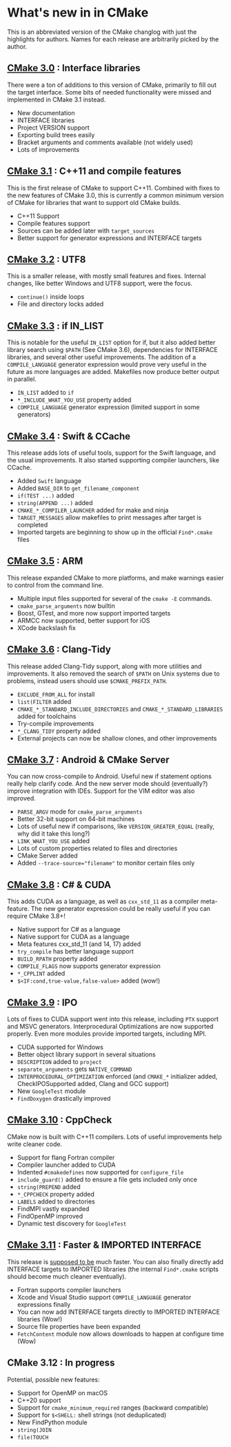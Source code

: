 # What's new in in CMake


This is an abbreviated version of the CMake changlog with just the highlights for authors. Names for each release are arbitrarily picked by the author.

## [CMake 3.0] : Interface libraries

There were a ton of additions to this version of CMake, primarily to fill out the target interface. Some bits of needed functionality were missed and implemented in CMake 3.1 instead.

* New documentation
* INTERFACE libraries
* Project VERSION support
* Exporting build trees easily
* Bracket arguments and comments available (not widely used)
* Lots of improvements

## [CMake 3.1] : C++11 and compile features

This is the first release of CMake to support C++11. Combined with fixes to the new features of CMake 3.0, this is currently a common minimum version of CMake for libraries that want to support old CMake builds.

* C++11 Support
* Compile features support
* Sources can be added later with `target_sources`
* Better support for generator expressions and INTERFACE targets

## [CMake 3.2] : UTF8

This is a smaller release, with mostly small features and fixes. Internal changes, like better Windows and UTF8 support, were the focus.

* `continue()` inside loops
* File and directory locks added

## [CMake 3.3] : if IN_LIST

This is notable for the useful `IN_LIST` option for if, but it also added better library search using `$PATH` (See CMake 3.6), dependencies for INTERFACE libraries, and several other useful improvements. The addition of a `COMPILE_LANGUAGE` generator expression would prove very useful in the future as more languages are added. Makefiles now produce better output in parallel.

* `IN_LIST` added to `if`
* `*_INCLUDE_WHAT_YOU_USE` property added
* `COMPILE_LANGUAGE` generator expression (limited support in some generators)

## [CMake 3.4] : Swift & CCache

This release adds lots of useful tools, support for the Swift language, and the usual improvements. It also started supporting compiler launchers, like CCache.

* Added `Swift` language
* Added `BASE_DIR` to `get_filename_component`
* `if(TEST ...)` added
* `string(APPEND ...)` added
* `CMAKE_*_COMPILER_LAUNCHER` added for make and ninja
* `TARGET_MESSAGES` allow makefiles to print messages after target is completed
* Imported targets are beginning to show up in the official `Find*.cmake` files

## [CMake 3.5] : ARM

This release expanded CMake to more platforms, and make warnings easier to control from the command line.

* Multiple input files supported for several of the `cmake -E` commands.
* `cmake_parse_arguments` now builtin
* Boost, GTest, and more now support imported targets
* ARMCC now supported, better support for iOS
* XCode backslash fix

## [CMake 3.6] : Clang-Tidy

This release added Clang-Tidy support, along with more utilities and improvements. It also removed the search of `$PATH` on Unix systems due to problems, instead users should use `$CMAKE_PREFIX_PATH`.

* `EXCLUDE_FROM_ALL` for install
* `list(FILTER` added
* `CMAKE_*_STANDARD_INCLUDE_DIRECTORIES` and `CMAKE_*_STANDARD_LIBRARIES` added for toolchains
* Try-compile improvements
* `*_CLANG_TIDY` property added
* External projects can now be shallow clones, and other improvements


## [CMake 3.7] : Android & CMake Server 

You can now cross-compile to Android. Useful new if statement options really help clarify code. And the new server mode should (eventually?) improve integration with IDEs. Support for the VIM editor was also improved.

* `PARSE_ARGV` mode for `cmake_parse_arguments`
* Better 32-bit support on 64-bit machines
* Lots of useful new if comparisons, like `VERSION_GREATER_EQUAL` (really, why did it take this long?)
* `LINK_WHAT_YOU_USE` added
* Lots of custom properties related to files and directories
* CMake Server added
* Added `--trace-source="filename"` to monitor certain files only


## [CMake 3.8] : C# & CUDA

This adds CUDA as a language, as well as `cxx_std_11` as a compiler meta-feature. The new generator expression could be really useful if you can require CMake 3.8+! 

* Native support for C# as a language
* Native support for CUDA as a language
* Meta features cxx_std_11 (and 14, 17) added
* `try_compile` has better language support
* `BUILD_RPATH` property added
* `COMPILE_FLAGS` now supports generator expression
* `*_CPPLINT` added
* `$<IF:cond,true-value,false-value>` added (wow!)

## [CMake 3.9] : IPO

Lots of fixes to CUDA support went into this release, including `PTX` support and MSVC generators. Interprocedural Optimizations are now supported properly.
Even more modules provide imported targets, including MPI.

* CUDA supported for Windows
* Better object library support in several situations
* `DESCRIPTION` added to `project`
* `separate_arguments` gets `NATIVE_COMMAND`
* `INTERPROCEDURAL_OPTIMIZATION` enforced (and `CMAKE_*` initializer added, CheckIPOSupported added, Clang and GCC support)
* New `GoogleTest` module
* `FindDoxygen` drastically improved


## [CMake 3.10] : CppCheck

CMake now is built with C++11 compilers. Lots of useful improvements help write cleaner code.

* Support for flang Fortran compiler
* Compiler launcher added to CUDA
* Indented `#cmakedefines` now supported for `configure_file`
* `include_guard()` added to ensure a file gets included only once
* `string(PREPEND` added
* `*_CPPCHECK` property added
* `LABELS` added to directories
* FindMPI vastly expanded
* FindOpenMP improved
* Dynamic test discovery for `GoogleTest`

## [CMake 3.11] : Faster & IMPORTED INTERFACE

This release is [supposed to be][fastercmake] much faster. You can also finally directly add INTERFACE targets
to IMPORTED libraries (the internal `Find*.cmake` scripts should become much cleaner eventually).

* Fortran supports compiler launchers
* Xcode and Visual Studio support `COMPILE_LANGUAGE` generator expressions finally
* You can now add INTERFACE targets directly to IMPORTED INTERFACE libraries (Wow!)
* Source file properties have been expanded
* `FetchContent` module now allows downloads to happen at configure time (Wow)

## CMake 3.12 : In progress

Potential, possible new features:

* Support for OpenMP on macOS
* C++20 support
* Support for `cmake_minimum_required` ranges (backward compatible)
* Support for `$<SHELL:` shell strings (not deduplicated)
* New FindPython module
* `string(JOIN`
* `file(TOUCH`


[Releases]: https://cmake.org/cmake/help/latest/release/index.html
[CMake 3.0]: https://cmake.org/cmake/help/latest/release/3.0.html 
[CMake 3.1]: https://cmake.org/cmake/help/latest/release/3.1.html 
[CMake 3.2]: https://cmake.org/cmake/help/latest/release/3.2.html 
[CMake 3.3]: https://cmake.org/cmake/help/latest/release/3.3.html 
[CMake 3.4]: https://cmake.org/cmake/help/latest/release/3.4.html 
[CMake 3.5]: https://cmake.org/cmake/help/latest/release/3.5.html 
[CMake 3.6]: https://cmake.org/cmake/help/latest/release/3.6.html 
[CMake 3.7]: https://cmake.org/cmake/help/latest/release/3.7.html 
[CMake 3.8]: https://cmake.org/cmake/help/latest/release/3.8.html 
[CMake 3.9]: https://cmake.org/cmake/help/latest/release/3.9.html 
[CMake 3.10]: https://cmake.org/cmake/help/latest/release/3.10.html 
[CMake 3.11]: https://cmake.org/cmake/help/latest/release/3.11.html 
[fastercmake]: https://blog.kitware.com/improving-cmakes-runtime-performance/
